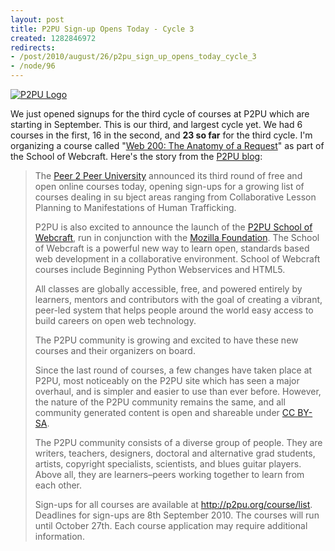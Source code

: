 ```yaml
--- 
layout: post
title: P2PU Sign-up Opens Today - Cycle 3
created: 1282846972
redirects:
- /post/2010/august/26/p2pu_sign_up_opens_today_cycle_3
- /node/96
---
```

<a href="http://www.flickr.com/photos/johndbritton/4688979186/"><img src="http://farm2.static.flickr.com/1308/4688979186_baf9401e14.jpg" alt="P2PU Logo" /></a>

We just opened signups for the third cycle of courses at P2PU which are starting in September. This is our third, and largest cycle yet. We had 6 courses in the first, 16 in the second, and <strong>23 so far</strong> for the third cycle. I'm organizing a course called "<a href="http://bit.ly/c4AYU4">Web 200: The Anatomy of a Request</a>" as part of the School of Webcraft. Here's the story from the <a href="http://blogs.p2pu.org/blog/2010/08/26/sign-up-opens/">P2PU blog</a>:

<blockquote>
<p>The <a href="http://p2pu.org">Peer 2 Peer University</a> announced its third round of free and open online courses today, opening sign-ups for a growing list of courses dealing in su bject areas ranging from Collaborative Lesson Planning to Manifestations of Human Trafficking.</p>

<p>P2PU is also excited to announce the launch of the <a href="http://p2pu.org/p2pu-school-webcraft-september-2010-courses">P2PU School of Webcraft</a>, run in conjunction with the <a href="http://www.mozilla.org/foundation/">Mozilla Foundation</a>. The School of Webcraft is a powerful new way to learn open, standards based web development in a collaborative environment. School of Webcraft courses include Beginning Python Webservices and HTML5.</p>

<p>All classes are globally accessible, free, and powered entirely by learners, mentors and contributors with the goal of creating  a vibrant, peer-led system that helps people around the world easy access to build careers on open web technology.</p>

<p>The P2PU community is growing and excited to have these new courses and their organizers on board.</p>

<p>Since the last round of courses, a few changes have taken place at P2PU, most noticeably on the P2PU site which has seen a major overhaul, and is simpler and easier to use than ever before. However, the nature of the P2PU community remains the same, and all community generated content is open and shareable under <a href="http://creativecommons.org/licenses/by-sa/3.0/">CC BY-SA</a>.</p>

<p>The P2PU community consists of a diverse group of people. They are writers, teachers, designers, doctoral and alternative grad students, artists, copyright specialists, scientists, and blues guitar players. Above all, they are learners–peers working together to learn from each other.</p>

<p>Sign-ups for all courses are available at <a href="http://p2pu.org/course/list">http://p2pu.org/course/list</a>. Deadlines for sign-ups are 8th September 2010. The courses will run until October 27th. Each course application may require additional information.</p>
</blockquote>
